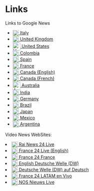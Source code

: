 # Links
Links to Google News
<ul>
    <li><a href="https://news.google.com/home?hl=it&gl=IT&ceid=IT:it" target="_blank"><img src="https://www.countryflags.com/wp-content/uploads/italy-flag-png-large.png" alt="Italy Flag" style="width:20px; vertical-align:middle;"> Italy</a></li>
    <li><a href="https://news.google.com/?hl=en-GB&gl=GB&ceid=GB:en" target="_blank"><img src="https://www.countryflags.com/wp-content/uploads/united-kingdom-flag-png-large.png" alt="United Kingdom Flag" style="width:20px; vertical-align:middle;"> United Kingdom</a></li>
  <li><a href="https://news.google.com/?hl=en-US&gl=US&ceid=US:en" target="_blank"><img src="https://www.countryflags.com/wp-content/uploads/united-states-of-america-flag-png-large.png" alt="United States Flag" style="width:25px; vertical-align:middle;"> United States</a></li>
  <li><a href="https://news.google.com/home?hl=es-419&gl=CO&ceid=CO:es-419" target="_blank"><img src="https://www.countryflags.com/wp-content/uploads/colombia-flag-png-large.png" alt="Colombia Flag" style="width:20px; vertical-align:middle;"> Colombia</a></li>
  <li><a href="https://news.google.com/?hl=es&gl=ES&ceid=ES:es" target="_blank"><img src="https://www.countryflags.com/wp-content/uploads/spain-flag-png-large.png" alt="Spain Flag" style="width:20px; vertical-align:middle;"> Spain</a></li>
  <li><a href="https://news.google.com/?hl=fr&gl=FR&ceid=FR:fr" target="_blank"><img src="https://www.countryflags.com/wp-content/uploads/france-flag-png-large.png" alt="France Flag" style="width:20px; vertical-align:middle;"> France</a></li>
  <li><a href="https://news.google.com/?hl=en-CA&gl=CA&ceid=CA:en" target="_blank"><img src="https://www.countryflags.com/wp-content/uploads/canada-flag-png-large.png" alt="Canada Flag" style="width:20px; vertical-align:middle;"> Canada (English)</a></li>
  <li><a href="https://news.google.com/home?hl=fr-CA&gl=CA&ceid=CA:fr" target="_blank"><img src="https://www.countryflags.com/wp-content/uploads/canada-flag-png-large.png" alt="Canada Flag" style="width:20px; vertical-align:middle;"> Canada (French)</a></li>
  <li><a href="https://news.google.com/?hl=en-AU&gl=AU&ceid=AU:en" target="_blank"><img src="https://upload.wikimedia.org/wikipedia/en/b/b9/Flag_of_Australia.svg" alt="Australia Flag" style="width:25px; vertical-align:middle;"> Australia</a></li>
  <li><a href="https://news.google.com/?hl=en-IN&gl=IN&ceid=IN:en" target="_blank"><img src="https://www.countryflags.com/wp-content/uploads/india-flag-png-large.png" alt="India Flag" style="width:20px; vertical-align:middle;"> India</a></li>
  <li><a href="https://news.google.com/?hl=de&gl=DE&ceid=DE:de" target="_blank"><img src="https://www.countryflags.com/wp-content/uploads/germany-flag-png-large.png" alt="Germany Flag" style="width:20px; vertical-align:middle;"> Germany</a></li>
  <li><a href="https://news.google.com/?hl=pt-BR&gl=BR&ceid=BR:pt-419" target="_blank"><img src="https://www.countryflags.com/wp-content/uploads/brazil-flag-png-large.png" alt="Brazil Flag" style="width:20px; vertical-align:middle;"> Brazil</a></li>
  <li><a href="https://news.google.com/?hl=ja&gl=JP&ceid=JP:ja" target="_blank"><img src="https://www.countryflags.com/wp-content/uploads/japan-flag-png-large.png" alt="Japan Flag" style="width:20px; vertical-align:middle;"> Japan</a></li>
  <li><a href="https://news.google.com/?hl=es-419&gl=MX&ceid=MX:es-419" target="_blank"><img src="https://www.countryflags.com/wp-content/uploads/mexico-flag-png-large.png" alt="Mexico Flag" style="width:20px; vertical-align:middle;"> Mexico</a></li>
  <li><a href="https://news.google.com/?hl=es-419&gl=AR&ceid=AR:es" target="_blank"><img src="https://upload.wikimedia.org/wikipedia/commons/1/1a/Flag_of_Argentina.svg" alt="Argentina Flag" style="width:20px; vertical-align:middle;"> Argentina</a></li>

</ul>

Video News WebSites:
<li><a href="https://www.raiplay.it/dirette/rainews24" target="_blank"><img src="https://www.countryflags.com/wp-content/uploads/italy-flag-png-large.png" alt="Italy Flag" style="width:20px; vertical-align:middle;"> Rai News 24 Live</a></li>
<li><a href="https://www.france24.com/en/live" target="_blank"><img src="https://www.countryflags.com/wp-content/uploads/united-kingdom-flag-png-large.png" alt="United Kingdom Flag" style="width:20px; vertical-align:middle;"> France 24 Live (English)</a></li>
<li><a href="https://www.france24.com/en/live" target="_blank"><img src="https://www.countryflags.com/wp-content/uploads/france-flag-png-large.png" alt="France Flag" style="width:20px; vertical-align:middle;"> France 24 France </a></li>
<li><a href="https://www.dw.com/en/top-stories/s-9097" target="_blank"><img src="https://www.countryflags.com/wp-content/uploads/united-kingdom-flag-png-large.png" alt="Germany Flag" style="width:20px; vertical-align:middle;"> English Deutsche Welle (DW)</a></li>
<li><a href="https://www.dw.com/de/top-stories/s-9097" target="_blank"><img src="https://www.countryflags.com/wp-content/uploads/germany-flag-png-large.png" alt="Germany Flag" style="width:20px; vertical-align:middle;"> Deutsche Welle (DW) auf Deutsch</a></li>
<li><a href="https://www.france24.com/es/en-vivo" target="_blank"><img src="https://www.countryflags.com/wp-content/uploads/spain-flag-png-large.png" alt="Spain Flag" style="width:20px; vertical-align:middle;"> France 24 LATAM en Vivo</a></li>
<li><a href="https://nos.nl/livestream/2285253-nos-nieuws.html" target="_blank"><img src="https://www.countryflags.com/wp-content/uploads/netherlands-flag-png-large.png" alt="Netherlands Flag" style="width:20px; vertical-align:middle;"> NOS Nieuws Live</a></li>























